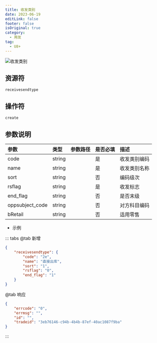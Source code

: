 ```yaml
---
title: 收发类别
date: 2023-06-19
editLink: false
footer: false
isOriginal: true
category:
  - 用友
tag:
  - U8+
---
```


![收发类别](https://nas.ilyl.life:8092/yonyou/u8/as/receivesendtype.gif)

## 资源符

`receivesendtype`
  
## 操作符

`create`

## 参数说明

|参数|类型|参数路径|是否必填|描述|
|:-|:-|:-|:-|:-|
|code|string||是|收发类别编码|
|name|string||是|收发类别名称|
|sort|string||否|编码级次|
|rsflag|string||是|收发标志|
|end_flag|string||否|是否末级|
|oppsubject_code|string||否|对方科目编码|
|bRetail|string||否|适用零售|

- 示例

::: tabs
@tab 新增

```json
{
    "receivesendtype": {
        "code": "2e",
        "name": "直接出库",
        "sort": "1",
        "rsflag": "0",
        "end_flag": "1"
    }
}
```

@tab 响应

```json
{
    "errcode": "0",
    "errmsg": "",
    "id": "",
    "tradeid": "3eb76146-c94b-4b4b-87ef-40ac1087f9ba"
}
```

:::
